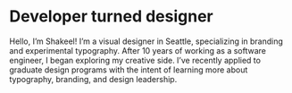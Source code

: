 # Developer turned designer



Hello, I’m Shakeel! I’m a visual designer in Seattle, specializing in branding and experimental typography. After 10 years of working as a software engineer, I began exploring my creative side. I’ve recently applied to graduate design programs with the intent of learning more about typography, branding, and design leadership.

<!--
**shakeelmohamed/shakeelmohamed** is a ✨ _special_ ✨ repository because its `README.md` (this file) appears on your GitHub profile.

Here are some ideas to get you started:

- 🔭 I’m currently working on ...
- 🌱 I’m currently learning ...
- 👯 I’m looking to collaborate on ...
- 🤔 I’m looking for help with ...
- 💬 Ask me about ...
- 📫 How to reach me: ...
- 😄 Pronouns: ...
- ⚡ Fun fact: ...
-->
